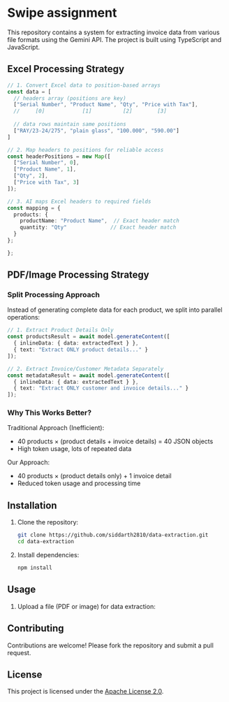 
# Swipe assignment

This repository contains a system for extracting invoice data from various file formats using the Gemini API. The project is built using TypeScript and JavaScript.

## Excel Processing Strategy 
```typescript
// 1. Convert Excel data to position-based arrays
const data = [
  // headers array (positions are key)
  ["Serial Number", "Product Name", "Qty", "Price with Tax"],
  //     [0]            [1]          [2]        [3]       
  
  // data rows maintain same positions
  ["RAY/23-24/275", "plain glass", "100.000", "590.00"]
]

// 2. Map headers to positions for reliable access
const headerPositions = new Map([
  ["Serial Number", 0],
  ["Product Name", 1],
  ["Qty", 2],
  ["Price with Tax", 3]
]);

// 3. AI maps Excel headers to required fields
const mapping = {
  products: {
    productName: "Product Name",  // Exact header match
    quantity: "Qty"              // Exact header match
  }
};

};
```

## PDF/Image Processing Strategy 

### Split Processing Approach
Instead of generating complete data for each product, we split into parallel operations:

```typescript
// 1. Extract Product Details Only
const productsResult = await model.generateContent([
  { inlineData: { data: extractedText } },
  { text: "Extract ONLY product details..." }
]);

// 2. Extract Invoice/Customer Metadata Separately
const metadataResult = await model.generateContent([
  { inlineData: { data: extractedText } },
  { text: "Extract ONLY customer and invoice details..." }
]);
```

### Why This Works Better? 

Traditional Approach (Inefficient):
- 40 products × (product details + invoice details) = 40  JSON objects
- High token usage, lots of repeated data

Our Approach:
- 40 products × (product details only) + 1 invoice detail
-  Reduced token usage and processing time

## Installation

1. Clone the repository:
   ```bash
   git clone https://github.com/siddarth2810/data-extraction.git
   cd data-extraction
   ```

2. Install dependencies:
   ```bash
   npm install
   ```

## Usage

1. Upload a file (PDF or image) for data extraction:
 


## Contributing

Contributions are welcome! Please fork the repository and submit a pull request.

## License

This project is licensed under the [Apache License 2.0](LICENSE).



